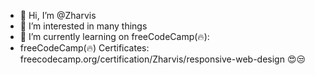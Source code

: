- 👋 Hi, I’m @Zharvis
- 👀 I’m interested in many things
- 🌱 I’m currently learning on freeCodeCamp(🔥):
- freeCodeCamp(🔥) Certificates: freecodecamp.org/certification/Zharvis/responsive-web-design
😍😒
<!---
Zharvis/Zharvis is a ✨ special ✨ repository because its `README.md` (this file) appears on your GitHub profile.
You can click the Preview link to take a look at your changes.
--->
